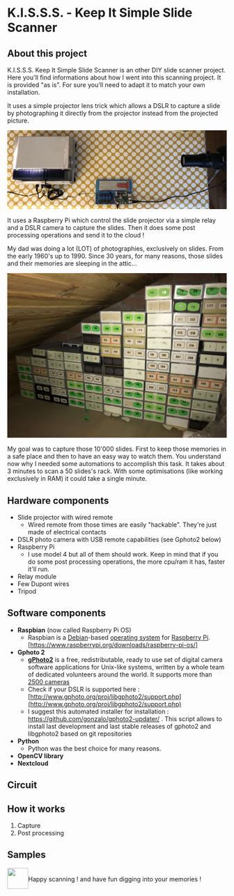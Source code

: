 # K.I.S.S.S. - Keep It Simple Slide Scanner

## About this project
K.I.S.S.S. Keep It Simple Slide Scanner is an other DIY slide scanner project. Here you'll find informations about how I went into this scanning project. It is provided "as is". For sure you'll need to adapt it to match your own installation.

It uses a simple projector lens trick which allows a DSLR to capture a slide by photographing it directly from the projector instead from the projected picture. 

![KISSS - Keep It Simple Slide Scanner](https://github.com/storagebits/KISSS/blob/master/images/final.jpg?raw=true)

It uses a Raspberry Pi which control the slide projector via a simple relay and a DSLR camera to capture the slides. Then it does some post processing operations and send it to the cloud ! 

My dad was doing a lot (LOT) of photographies, exclusively on slides. From the early 1960's up to 1990. Since 30 years, for many reasons, those slides and their memories are sleeping in the attic...  

![KISSS - Keep It Simple Slide Scanner](https://github.com/storagebits/KISSS/blob/master/images/slidestock.jpg?raw=true)

My goal was to capture those 10'000 slides. First to keep those memories in a safe place and then to have an easy way to watch them. You understand now why I needed some automations to accomplish this task. It takes about 3 minutes to scan a 50 slides's rack. With some optimisations (like working exclusively in RAM) it could take a single minute.

## Hardware components
 - Slide projector with wired remote
	 - Wired remote from those times are easily "hackable". They're just made of electrical contacts
 - DSLR photo camera with USB remote capabilities (see Gphoto2 below)
 - Raspberry Pi 
	 - I use model 4 but all of them should work. Keep in mind that if you do some post processing operations, the more cpu/ram it has, faster it'll run.
 - Relay module
 - Few Dupont wires
 - Tripod
 
## Software components
 - **Raspbian** (now called Raspberry Pi OS)
	 - Raspbian is a [Debian](https://en.wikipedia.org/wiki/Debian "Debian")-based [operating system](https://en.wikipedia.org/wiki/Operating_system "Operating system") for [Raspberry Pi](https://en.wikipedia.org/wiki/Raspberry_Pi "Raspberry Pi"). [https://www.raspberrypi.org/downloads/raspberry-pi-os/]
- **Gphoto 2**
	- [**gPhoto2**](http://www.gphoto.org/proj/)  is a free, redistributable, ready to use set of digital camera software applications for Unix-like systems, written by a whole team of dedicated volunteers around the world. It supports more than  [2500 cameras](http://www.gphoto.org/proj/libgphoto2/support.php)
	- Check if your DSLR is supported here : [http://www.gphoto.org/proj/libgphoto2/support.php](http://www.gphoto.org/proj/libgphoto2/support.php)
	- I suggest this automated installer for installation : https://github.com/gonzalo/gphoto2-updater/  . This script allows to install last development and last stable releases of gphoto2 and libgphoto2 based on git repositories
- **Python**
	- Python was the best choice for many reasons. 
- **OpenCV library**
- **Nextcloud**

## Circuit

## How it works

 1. Capture
 2. Post processing

## Samples

<a href="https://github.com/storagebits/KISSS/blob/master/images/exe.jpg?raw=true"><img src="http://url.to/image.png" align="left" height="48" width="48" ></a>

<br>
Happy scanning ! and have fun digging into your memories !
<!--stackedit_data:
eyJoaXN0b3J5IjpbMTIzMjU1Mzk4OCwtODI0MjYzNTkwLC00OT
A5OTE0NzYsLTI1NzM4NDA3OCwtOTU2MDI0NDIwLC01MDIyODU3
OCwtOTU5ODk1MzMxLC0xMzcyMzI5MjE4LDIwNDI4NzEyNCwyMT
YyNjg1MjIsLTE0NDA5NTg3ODAsLTQwMDQwNzk4MiwxMDY1MDc4
OTk1XX0=
-->
